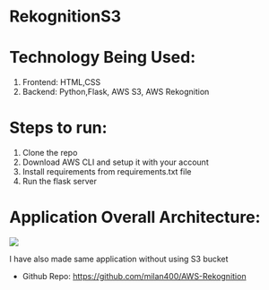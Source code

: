 # RekognitionS3

# Technology Being Used:
  1. Frontend: HTML,CSS
  2. Backend: Python,Flask, AWS S3, AWS Rekognition

# Steps to run:
  1. Clone the repo
  2. Download AWS CLI and setup it with your account
  3. Install requirements from requirements.txt file
  4. Run the flask server

# Application Overall Architecture:

<img src="https://github.com/milan400/RekognitionS3/blob/master/architecture.png"/>

I have also made same application without using S3 bucket
  * Github Repo: https://github.com/milan400/AWS-Rekognition
